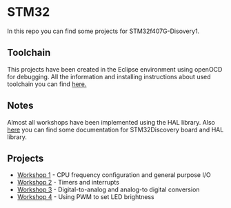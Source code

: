 # STM32

In this repo you can find some projects for STM32f407G-Disovery1.

## Toolchain

This projects have been created in the Eclipse environment using openOCD for debugging. All the information and installing instructions about used toolchain you can find [here.](http://gnuarmeclipse.github.io)

## Notes

Almost all workshops have been implemented using the HAL library. Also [here](https://github.com/vakulin95/STM32/tree/master/Documentation) you can find some documentation for STM32Discovery board and HAL library.

## Projects

* [Workshop 1](https://github.com/vakulin95/STM32/tree/master/WS1) - CPU frequency configuration and general purpose I/O
* [Workshop 2](https://github.com/vakulin95/STM32/tree/master/WS2) - Timers and interrupts
* [Workshop 3](https://github.com/vakulin95/STM32/tree/master/WS3) - Digital-to-analog and analog-to digital conversion
* [Workshop 4](https://github.com/vakulin95/STM32/tree/master/WS4) - Using PWM to set LED brightness
